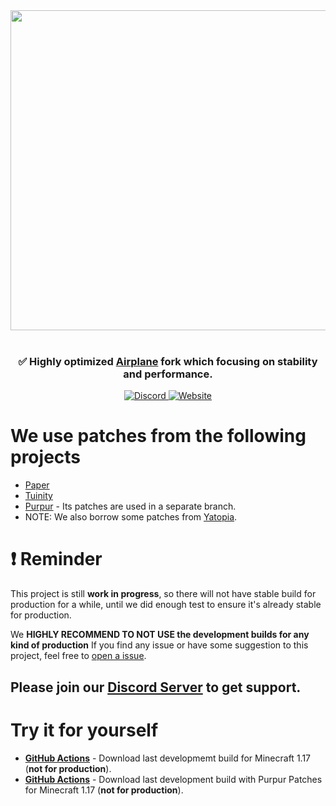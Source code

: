 <div align=center>
    <img src="https://cdn.discordapp.com/attachments/517734448008134686/857649078409887784/sugar2.png" width="512">
    <br /><br />
    <h3>✅ Highly optimized <a href="https://github.com/TECHNOVE/Airplane">Airplane</a> fork which focusing on stability and performance.</h3>
    <a href="https://sugarcanemc.org/discord">
        <img alt="Discord" src="https://img.shields.io/discord/855918593497759754?color=green&label=discord&logo=discord&style=for-the-badge">
    </a>
    <a href="https://sugarcanemc.org/">
        <img alt="Website" src="https://img.shields.io/website?style=for-the-badge&up_color=red&up_message=SugarcaneMC&url=https%3A%2F%2Fsugarcanemc.org%2F">
    </a>
</div>

# We use patches from the following projects
* [Paper](https://github.com/PaperMC/Paper)
* [Tuinity](https://github.com/Tuinity/Tuinity)
* [Purpur](https://github.com/pl3xgaming/Purpur) - Its patches are used in a separate branch.
* NOTE: We also borrow some patches from <a href="https://github.com/YatopiaMC/Yatopia">Yatopia</a>.

# ❗ Reminder
This project is still **work in progress**, so there will not have stable build for production for a while, until we did enough test to ensure it's already stable for production.

We **HIGHLY RECOMMEND TO NOT USE the development builds for any kind of production**
If you find any issue or have some suggestion to this project, feel free to [open a issue](https://github.com/SugarcaneMC/Sugarcane/issues/new).

## Please join our [Discord Server](https://sugarcanemc.org/discord) to get support.


# Try it for yourself
* **[GitHub Actions](https://github.com/SugarcaneMC/Sugarcane/actions?query=branch%3Aver%2F1.17)** - Download last developmemt build for Minecraft 1.17 (**not for production**).
* **[GitHub Actions](https://github.com/SugarcaneMC/Sugarcane/actions?query=branch%3A1.17%2Fpurpur++)** - Download last development build with Purpur Patches for Minecraft 1.17 (**not for production**).
